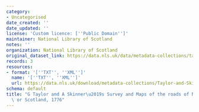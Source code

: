 ```yaml
---
category:
- Uncategorised
date_created: ''
date_updated: ''
license: 'Custom licence: [''Public Domain'']'
maintainer: National Library of Scotland
notes: ''
organization: National Library of Scotland
original_dataset_link: https://data.nls.uk/data/metadata-collections/taylor-skinner-survey-maps-roads/
records: 3
resources:
- format: '[''TXT'', ''XML'']'
  name: '[''TXT'', ''XML'']'
  url: https://data.nls.uk/download/metadata-collections/Taylor-and-Skinner-Road-Maps-North-Britain.zip
schema: default
title: "G Taylor and A Skinner\u2019s Survey and Maps of the roads of North Britain\
  \ or Scotland, 1776"
---
```

